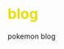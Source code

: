 # blog
pokemon blog
<!DOCTYPE html>
<html>
    <head>
        <meta charset="utf-8">
        <title>Project: Blog</title>
        <style>
        h1 {
            color:rgb(237, 221, 0);
        }
        h2 {
            color:rgb(227, 207, 22);
        }
        #pokemon {
            font-size:21px;
            background:rgb(240, 200, 0);
            color:rgb(0, 105, 37);
            font-style:Italic;
        }
        h3 {
            font-size:21px;
            color:rgb(5, 9, 247);
        }
        li {
            font-size:18px;
        }
        #PokemonGames {
            font-size:15px;
            font-weight:bold;
            color:rgb(250, 25, 0);
            background:rgb(176, 212, 59);
        }
        #Pokemonseasones {
            color :rgb(0, 167, 250);
            background:rgb(0, 234, 255);
            
        }
        
        
        </style>
    </head>
    <body>
        
        <h1>Pocket Monster's blog</h1>

        <h3>Contents</h3>
        <ul>
            <li><a href="pokemon">Pokemon or pocket monsters</a></li>
            <li><a href="Pokemon Games">Pokemon Games</a> </li>
            <li><a href="Pokemon seasones">Pokemon seasones </a> </li>
        </ul>
        
        <h2>Pokemon</h2>
        <p id="pokemon">Pokemon also known as Pocket Monsterss in Japan, is a Japanese media franchise managed by
        the
        Pokemon Company, a company founded by Nintendo, Game Freak, and Creatures.
        The franchise was created by Satoshi Tajiri in 1995, and is centered on fictional creatures called "Pokemon",
        which humans, known as Pokemon Trainers, catch and train to battle each other for sport.
        Works within the franchise are set in the Pokemon universe. The English slogan for the franchise is "Gotta Catch
        'Em All".</p>
        
        <h2 >Pokemon Games</h2>
        <p id="PokemonGames">The franchise began as Pokemon Red and Green (later released outside of Japan as Pokemon Red and
        Blue), a pair
        of video gamefor the original Game Boy handheld system that were developed by Game Freak and published by
        Nintendo in February 1996.
        It soon became a media mix franchise adapted into various different media.Pokemon has since become the
        highest-grossing media franchise of all time with $90 billion in total franchise revenue.
        The original video game series is the second-best-selling video game franchise (behind Nintendo's Mario
        franchise) with more than 368 million copies sold and one billion mobile downloads.
        pokemon has become the most successful video game adaptation with over 20 seasons and 1,000
        episodes in 169 countries.
        In addition, the Pokemon franchise includes the world's top-selling toy brand, the top-selling trading card game
        with over 30.4 billion cards sold.
        he most recently released core series games, Pokemon Sword and Shield, were released worldwide on the Nintendo
        Switch on November 15, 2019.</p>
        
      <h2 >Pokemon franchise </h2>
      
      <p id="Pokemonseasones">Pokemon has became a media mix franchise adapted into various different media.Pokemon has since become the
        highest-grossing media franchise of all time with $90 billion in total franchise revenue.
            Pokemon has 23 season.Now pokemon sword and shield or pokemon journeys  is running.  
        </p>
        
        
        <p></p>
        <h6>10/23/2020</h6>
        
    </body>
</html>
